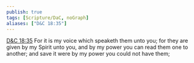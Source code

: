 ```yaml
---
publish: true
tags: [Scripture/DaC, noGraph]
aliases: ["D&C 18:35"]
---
```

[D&C 18:35](https://churchofjesuschrist.org/study/scriptures/dc-testament/dc/18?lang=eng&id=p35#p35) For it is my voice which speaketh them unto you; for they are given by my Spirit unto you, and by my power you can read them one to another; and save it were by my power you could not have them;
